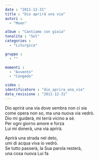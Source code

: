 ```yaml
---
date : "2011-12-31"
title : "Dio aprirà una via"
autori : 
  - "Moen"

album : "Cantiamo con gioia"
tonalita : "Sol"
categories : 
  - "Liturgica"

gruppo : 
  - ""

momenti : 
  - "Avvento"
  - "Congedo"

video : 
identificatore : "dio_aprira_una_via"
data_revisione : "2011-12-31"
---
```

  
  
  
Dio aprirà una via dove sembra non ci sia  
come opera non so, ma una nuova via vedrò.  
Dio mi guiderà, mi terrà vicino a sé.  
Per ogni giorno amore e forza  
Lui mi donerà, una via aprirà.  
  
  
  
Aprirà una strada nel deto,   
umi di acqua viva io vedrò.  
Se tutto passerà, la Sua parola resterà,  
una cosa nuova Lui fa    
  
  
  
